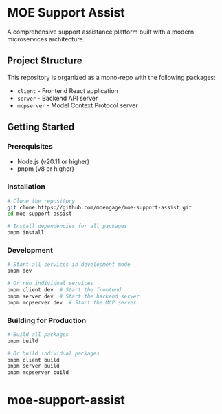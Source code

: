 # MOE Support Assist

A comprehensive support assistance platform built with a modern microservices architecture.

## Project Structure

This repository is organized as a mono-repo with the following packages:

- `client` - Frontend React application
- `server` - Backend API server
- `mcpserver` - Model Context Protocol server

## Getting Started

### Prerequisites

- Node.js (v20.11 or higher)
- pnpm (v8 or higher)

### Installation

```bash
# Clone the repository
git clone https://github.com/moengage/moe-support-assist.git
cd moe-support-assist

# Install dependencies for all packages
pnpm install
```

### Development

```bash
# Start all services in development mode
pnpm dev

# Or run individual services
pnpm client dev  # Start the frontend
pnpm server dev  # Start the backend server
pnpm mcpserver dev  # Start the MCP server
```

### Building for Production

```bash
# Build all packages
pnpm build

# Or build individual packages
pnpm client build
pnpm server build
pnpm mcpserver build
```

# moe-support-assist
